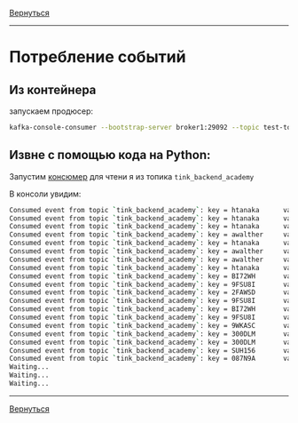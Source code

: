 [Вернуться][main]

---

# Потребление событий

## Из контейнера

запускаем продюсер:

```bash
kafka-console-consumer --bootstrap-server broker1:29092 --topic test-topic --from-beginning
```

## Извне с помощью кода на Python:

Запустим [консюмер][consumer] для чтени я из топика `tink_backend_academy`

В консоли увидим:

```sh
Consumed event from topic `tink_backend_academy`: key = htanaka      value = t-shirts    
Consumed event from topic `tink_backend_academy`: key = htanaka      value = insurance   
Consumed event from topic `tink_backend_academy`: key = htanaka      value = t-shirts    
Consumed event from topic `tink_backend_academy`: key = awalther     value = credit card 
Consumed event from topic `tink_backend_academy`: key = htanaka      value = debit card  
Consumed event from topic `tink_backend_academy`: key = awalther     value = mobile      
Consumed event from topic `tink_backend_academy`: key = awalther     value = credit card 
Consumed event from topic `tink_backend_academy`: key = htanaka      value = insurance   
Consumed event from topic `tink_backend_academy`: key = BI72WH       value = credit card 
Consumed event from topic `tink_backend_academy`: key = 9FSU8I       value = t-shirts    
Consumed event from topic `tink_backend_academy`: key = 2FAWSD       value = credit card 
Consumed event from topic `tink_backend_academy`: key = 9FSU8I       value = debit card  
Consumed event from topic `tink_backend_academy`: key = BI72WH       value = mobile      
Consumed event from topic `tink_backend_academy`: key = 9FSU8I       value = credit card 
Consumed event from topic `tink_backend_academy`: key = 9WKASC       value = credit card 
Consumed event from topic `tink_backend_academy`: key = 300DLM       value = mobile      
Consumed event from topic `tink_backend_academy`: key = 300DLM       value = mortgage    
Consumed event from topic `tink_backend_academy`: key = SUH156       value = mobile      
Consumed event from topic `tink_backend_academy`: key = 087N9A       value = mobile      
Waiting...
Waiting...
Waiting...
```

---

[Вернуться][main]


[main]: ../../README.md "содержание"

[consumer]: ./src/consumer.py "consumer.py"

[python kafka-client]: https://docs.confluent.io/kafka-clients/python/current/overview.html "python kafka-client"